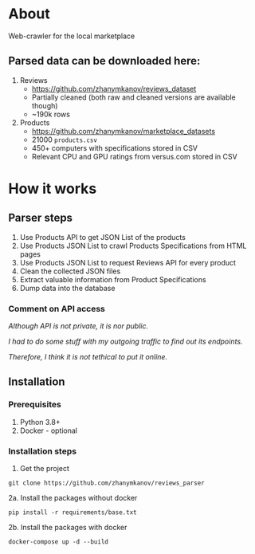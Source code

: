 # About
Web-crawler for the local marketplace

## Parsed data can be downloaded here:
1. Reviews
    - https://github.com/zhanymkanov/reviews_dataset
    - Partially cleaned (both raw and cleaned versions are available though)
    - ~190k rows
2. Products
    - https://github.com/zhanymkanov/marketplace_datasets
    - 21000 `products.csv`
    - 450+ computers with specifications stored in CSV
    - Relevant CPU and GPU ratings from versus.com stored in CSV

# How it works
## Parser steps
1. Use Products API to get JSON List of the products
2. Use Products JSON List to crawl Products Specifications from HTML pages
3. Use Products JSON List to request Reviews API for every product
4. Clean the collected JSON files
5. Extract valuable information from Product Specifications
6. Dump data into the database

### Comment on API access
<i>
  Although API is not private, it is nor public.

  I had to do some stuff with my outgoing traffic to find out its endpoints. 

  Therefore, I think it is not tethical to put it online.
</i>

## Installation
### Prerequisites
1. Python 3.8+
2. Docker - optional

### Installation steps
1. Get the project
```
git clone https://github.com/zhanymkanov/reviews_parser
```
2a. Install the packages without docker
```
pip install -r requirements/base.txt
```
2b. Install the packages with docker
```
docker-compose up -d --build
```
